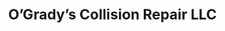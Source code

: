 ---
title: "O’Grady’s Collision Repair LLC"
url: /st-albans/ogradys-collision-repair-llc/
shop: car repair
---